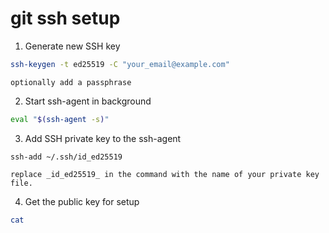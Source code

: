 # git ssh setup

1. Generate new SSH key

```bash 
ssh-keygen -t ed25519 -C "your_email@example.com"
```

	optionally add a passphrase

2. Start ssh-agent in background

```bash
eval "$(ssh-agent -s)"
```

3. Add SSH private key to the ssh-agent

```shell
ssh-add ~/.ssh/id_ed25519
```

	replace _id_ed25519_ in the command with the name of your private key file.

4. Get the public key for setup

```bash
cat 
```